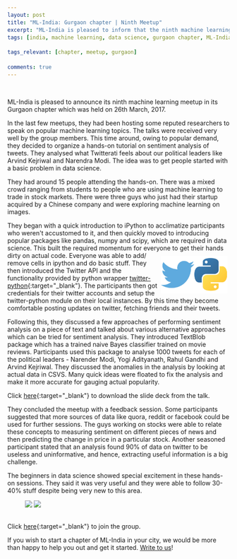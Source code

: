 ```yaml
---
layout: post
title: "ML-India: Gurgaon chapter | Ninth Meetup"
excerpt: "ML-India is pleased to inform that the ninth machine learning meetup in its Gurgaon chapter was held on 26th March 2017. This time around, they decided to organize a hands-on tutorial on sentiment analysis of tweets. They analysed what Twitterati feels about our political leaders like Arvind Kejriwal and Narendra Modi. The idea was to get people started with a basic problem in data science." 
tags: [india, machine learning, data science, gurgaon chapter, ML-India, meetup]

tags_relevant: [chapter, meetup, gurgaon]

comments: true
---
```

<br>

ML-India is pleased to announce its ninth machine learning meetup in its Gurgaon chapter which was held on 26th March, 2017. 

In the last few meetups, they had been hosting some reputed researchers to speak on popular machine learning topics. The talks were received very well by the group members. This time around, owing to popular demand, they decided to organize a hands-on tutorial on sentiment analysis of tweets. They analysed what Twitterati feels about our political leaders like Arvind Kejriwal and Narendra Modi. The idea was to get people started with a basic problem in data science.

They had around 15 people attending the hands-on. There was a mixed crowd ranging from students to people who are using machine learning to trade in stock markets. There were three guys who just had their startup acquired by a Chinese company and were exploring machine learning on images. 

They began with a quick introduction to iPython to acclimatize participants who weren't accustomed to it, and then quickly moved to introducing popular packages like pandas, numpy and scipy, which are required in data science. This built the required momentum for everyone to get their hands dirty on actual code.<img src="/images/Python_Twitter-1024x576.jpg" align='right' style="margin-right:5px; margin-top:9px; margin-left:5px; width:30%"> Everyone was able to add/ remove cells in ipython and do basic stuff. They then introduced the Twitter API and the functionality provided by python wrapper [twitter-python](https://github.com/bear/python-twitter){:target="_blank"}. The participants then got credentials for their twitter accounts and setup the twitter-python module on their local instances. By this time they become comfortable posting updates on twitter, fetching friends and their tweets.

Following this, they discussed a few approaches of performing sentiment analysis on a piece of text and talked about various alternative approaches which can be tried for sentiment analysis. They introduced TextBlob package which has a trained naive Bayes classifier trained on movie reviews. Participants used this package to analyse 1000 tweets for each of the political leaders - Narender Modi, Yogi Adityanath, Rahul Gandhi and Arvind Kejriwal. They discussed the anomalies in the analysis by looking at actual data in CSVS. Many quick ideas were floated to fix the analysis and make it more accurate for gauging actual popularity.

Click [here](https://github.com/ML-India/ML-India-Gurgaon-Chapter/blob/master/Presentations/9th%20Meetup%20-%20Twitter%20Sentiment%20Analysis.pdf){:target="_blank"} to download the slide deck from the talk.

They concluded the meetup with a feedback session. Some participants suggested that more sources of data like quora, reddit or facebook could be used for further sessions. The guys working on stocks were able to relate these concepts to measuring sentiment on different pieces of news and then predicting the change in price in a particular stock. Another seasoned participant stated that an analysis found 90% of data on twitter to be useless and uninformative, and hence, extracting useful information is a big challenge. 

The beginners in data science showed special excitement in these hands-on sessions. They said it was very useful and they were able to follow 30-40% stuff despite being very new to this area.

<figure class="half">
    <a href="/images/DSC_0025.JPG"><img src="/images/DSC_0025.JPG"></a>
    <a href="/images/DSC_0020.JPG"><img src="/images/DSC_0020.JPG"></a>
    <figcaption></figcaption>
</figure>

<br>Click [here](http://www.meetup.com/Machine-Learning-India-Gurgaon/){:target="_blank"} to join the group.

If you wish to start a chapter of ML-India in your city, we would be more than happy to help you out and get it started. <a href="mailto:varun@aspiringminds.com" target="_top">Write to us</a>!
